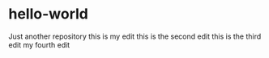 # hello-world
Just another repository
this is my edit
this is the second edit
this is the third edit
my fourth edit
